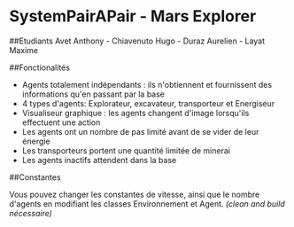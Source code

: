SystemPairAPair - Mars Explorer
===============


##Etudiants
Avet Anthony - Chiavenuto Hugo - Duraz Aurelien - Layat Maxime

##Fonctionalités

- Agents totalement indépendants : ils n'obtiennent et fournissent des informations qu'en passant par la base
- 4 types d'agents: Explorateur, excavateur, transporteur et Energiseur
- Visualiseur graphique : les agents changent d'image lorsqu'ils effectuent une action
- Les agents ont un nombre de pas limité avant de se vider de leur énergie
- Les transporteurs portent une quantité limitée de minerai
- Les agents inactifs attendent dans la base


##Constantes

Vous pouvez changer les constantes de vitesse, ainsi que le nombre d'agents en modifiant les classes Environnement et Agent. _(clean and build nécessaire)_
